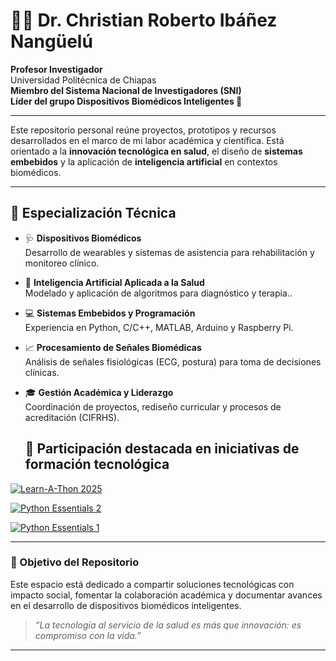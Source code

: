 # 👨‍🔬 Dr. Christian Roberto Ibáñez Nangüelú

**Profesor Investigador**  
Universidad Politécnica de Chiapas  
**Miembro del Sistema Nacional de Investigadores (SNI)**  
**Líder del grupo Dispositivos Biomédicos Inteligentes 🧠**

---

Este repositorio personal reúne proyectos, prototipos y recursos desarrollados en el marco de mi labor académica y científica. Está orientado a la **innovación tecnológica en salud**, el diseño de **sistemas embebidos** y la aplicación de **inteligencia artificial** en contextos biomédicos.

---

## 🧠 Especialización Técnica

- 🩺 **Dispositivos Biomédicos**  
  Desarrollo de wearables y sistemas de asistencia para rehabilitación y monitoreo clínico.

- 🤖 **Inteligencia Artificial Aplicada a la Salud**  
  Modelado y aplicación de algoritmos para diagnóstico y terapia..

- 💻 **Sistemas Embebidos y Programación**  
  Experiencia en Python, C/C++, MATLAB, Arduino y Raspberry Pi.

- 📈 **Procesamiento de Señales Biomédicas**  
  Análisis de señales fisiológicas (ECG, postura) para toma de decisiones clínicas.

- 🎓 **Gestión Académica y Liderazgo**  
  Coordinación de proyectos, rediseño curricular y procesos de acreditación (CIFRHS).

  ## 🧠 Participación destacada en iniciativas de formación tecnológica
[![Learn-A-Thon 2025](https://img.shields.io/badge/Cisco%20Networking%20Academy-Learn--A--Thon%202025-blue?logo=cisco)](https://www.credly.com/earner/earned/badge/f63e5605-4672-4045-b605-4d4853dae52d)

[![Python Essentials 2](https://img.shields.io/badge/Cisco%20Networking%20Academy-Python%20Essentials%202-blue?logo=cisco)](https://www.credly.com/earner/earned/badge/87d19768-2fe3-4a4f-b62c-ddbdd4c5d0e2)

[![Python Essentials 1](https://img.shields.io/badge/Cisco%20Networking%20Academy-Python%20Essentials%201-blue?logo=cisco)](https://www.credly.com/earner/earned/badge/81bba79b-7547-484d-bacc-506fade7ba9a)

---

### 🚀 Objetivo del Repositorio

Este espacio está dedicado a compartir soluciones tecnológicas con impacto social, fomentar la colaboración académica y documentar avances en el desarrollo de dispositivos biomédicos inteligentes.

> _“La tecnología al servicio de la salud es más que innovación: es compromiso con la vida.”_

---
